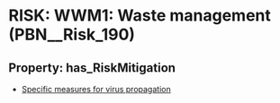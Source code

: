 # RISK: __WWM1: Waste management__ (PBN__Risk_190)

## Property: has_RiskMitigation

* [Specific measures for virus propagation](PBN__RiskMitigation_230)

